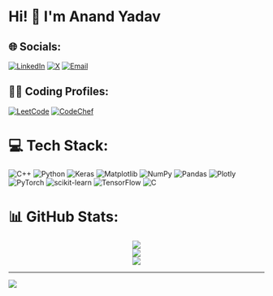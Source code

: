 # Hi! 👋 I'm Anand Yadav

## 🌐 Socials:
[![LinkedIn](https://img.shields.io/badge/LinkedIn-%230077B5.svg?logo=linkedin&logoColor=white)](https://linkedin.com/in/anand-yadav-04b75324a/) 
[![X](https://img.shields.io/badge/X-black.svg?logo=X&logoColor=white)](https://x.com/anand_yyadav) 
[![Email](https://img.shields.io/badge/Email-D14836?logo=gmail&logoColor=white)](mailto:anand1032yadav@gmail.com) 

## 🧑‍💻 Coding Profiles:
[![LeetCode](https://img.shields.io/badge/LeetCode-%23FFA116.svg?style=for-the-badge&logo=LeetCode&logoColor=black)](https://leetcode.com/anand__yadav/) 
[![CodeChef](https://img.shields.io/badge/CodeChef-%23965A38.svg?style=for-the-badge&logo=CodeChef&logoColor=white)](https://www.codechef.com/users/anand1032)

# 💻 Tech Stack:
![C++](https://img.shields.io/badge/c++-%2300599C.svg?style=for-the-badge&logo=c%2B%2B&logoColor=white) 
![Python](https://img.shields.io/badge/python-3670A0?style=for-the-badge&logo=python&logoColor=ffdd54) 
![Keras](https://img.shields.io/badge/Keras-%23D00000.svg?style=for-the-badge&logo=Keras&logoColor=white) 
![Matplotlib](https://img.shields.io/badge/Matplotlib-%23ffffff.svg?style=for-the-badge&logo=Matplotlib&logoColor=black) 
![NumPy](https://img.shields.io/badge/numpy-%23013243.svg?style=for-the-badge&logo=numpy&logoColor=white) 
![Pandas](https://img.shields.io/badge/pandas-%23150458.svg?style=for-the-badge&logo=pandas&logoColor=white) 
![Plotly](https://img.shields.io/badge/Plotly-%233F4F75.svg?style=for-the-badge&logo=plotly&logoColor=white) 
![PyTorch](https://img.shields.io/badge/PyTorch-%23EE4C2C.svg?style=for-the-badge&logo=PyTorch&logoColor=white) 
![scikit-learn](https://img.shields.io/badge/scikit--learn-%23F7931E.svg?style=for-the-badge&logo=scikit-learn&logoColor=white) 
![TensorFlow](https://img.shields.io/badge/TensorFlow-%23FF6F00.svg?style=for-the-badge&logo=TensorFlow&logoColor=white) 
![C](https://img.shields.io/badge/c-%2300599C.svg?style=for-the-badge&logo=c&logoColor=white)

# 📊 GitHub Stats:
<div align="center">

<img src="https://github-readme-stats.vercel.app/api?username=anandy07&theme=github_dark_dimmed&hide_border=false&include_all_commits=false&count_private=false" /><br/>
<img src="https://nirzak-streak-stats.vercel.app/?user=anandy07&theme=github_dark_dimmed&hide_border=false" /><br/>
<img src="https://github-readme-stats.vercel.app/api/top-langs/?username=anandy07&theme=github_dark_dimmed&hide_border=false&include_all_commits=false&count_private=false&layout=compact" />

</div>

---

[![](https://visitcount.itsvg.in/api?id=anandy07&icon=0&color=0)](https://visitcount.itsvg.in)

<!-- Proudly created with GPRM ( https://gprm.itsvg.in ) -->
